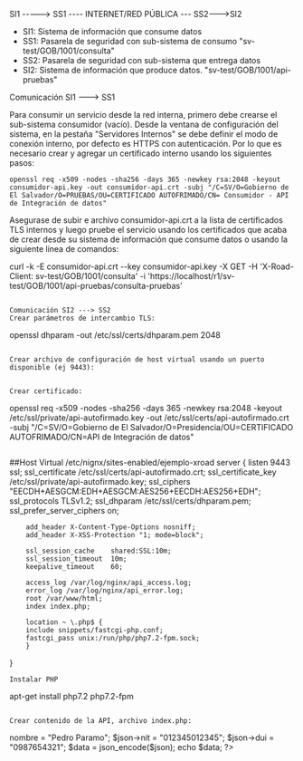 
SI1 -----> SS1 ---- INTERNET/RED PÚBLICA --- SS2--->SI2

* SI1: Sistema de información que consume datos  
* SS1: Pasarela de seguridad con sub-sistema de consumo "sv-test/GOB/1001/consulta"
* SS2: Pasarela de seguridad con sub-sistema que entrega datos
* SI2: Sistema de información que produce datos. "sv-test/GOB/1001/api-pruebas"


Comunicación SI1 ---> SS1

Para consumir un servicio desde la red interna, primero debe crearse el sub-sistema consumidor (vacío). Desde la ventana de configuración del sistema, en la pestaña "Servidores Internos" se debe definir el modo de conexión interno, por defecto es HTTPS con autenticación. Por lo que es necesario crear y agregar un certificado interno usando los siguientes pasos:  
  
```
openssl req -x509 -nodes -sha256 -days 365 -newkey rsa:2048 -keyout consumidor-api.key -out consumidor-api.crt -subj "/C=SV/O=Gobierno de El Salvador/O=PRUEBAS/OU=CERTIFICADO AUTOFRIMADO/CN= Consumidor - API de Integración de datos"
```

Asegurase de subir e archivo consumidor-api.crt a la lista de certificados TLS internos y luego pruebe el servicio usando los certificados que acaba de crear desde su sistema de información que consume datos o usando la siguiente linea de comandos:

curl -k -E consumidor-api.crt --key consumidor-api.key -X GET -H 'X-Road-Client: sv-test/GOB/1001/consulta' -i 'https://localhost/r1/sv-test/GOB/1001/api-pruebas/consulta-pruebas'
``` 

Comunicación SI2 ---> SS2
Crear parámetros de intercambio TLS:

```
openssl dhparam -out /etc/ssl/certs/dhparam.pem 2048
```

Crear archivo de configuración de host virtual usando un puerto disponible (ej 9443):


Crear certificado:

```
openssl req -x509 -nodes -sha256 -days 365 -newkey rsa:2048 -keyout /etc/ssl/private/api-autofirmado.key -out /etc/ssl/certs/api-autofirmado.crt -subj "/C=SV/O=Gobierno de El Salvador/O=Presidencia/OU=CERTIFICADO AUTOFRIMADO/CN=API de Integración de datos"
```

```
##Host Virtual /etc/nignx/sites-enabled/ejemplo-xroad
server {
        listen 9443 ssl;
        ssl_certificate /etc/ssl/certs/api-autofirmado.crt;
        ssl_certificate_key /etc/ssl/private/api-autofirmado.key;
        ssl_ciphers "EECDH+AESGCM:EDH+AESGCM:AES256+EECDH:AES256+EDH";
        ssl_protocols TLSv1.2;
        ssl_dhparam /etc/ssl/certs/dhparam.pem;
        ssl_prefer_server_ciphers on;

        add_header X-Content-Type-Options nosniff;
        add_header X-XSS-Protection "1; mode=block";

        ssl_session_cache    shared:SSL:10m;
        ssl_session_timeout  10m;
        keepalive_timeout    60;
        
        access_log /var/log/nginx/api_access.log;
        error_log /var/log/nginx/api_error.log;
        root /var/www/html;
        index index.php;

        location ~ \.php$ {
        include snippets/fastcgi-php.conf;
        fastcgi_pass unix:/run/php/php7.2-fpm.sock;
        }
}
```
Instalar PHP
```
apt-get install php7.2 php7.2-fpm
```

Crear contenido de la API, archivo index.php:
 ```
 <?php 
$json->nombre = "Pedro Paramo";
$json->nit = "012345012345";
$json->dui = "0987654321";
$data = json_encode($json); 
echo $data; 
?> 
 ```

